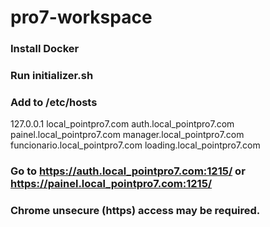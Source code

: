 # pro7-workspace



### Install Docker
### Run initializer.sh
### Add to /etc/hosts
127.0.0.1 local_pointpro7.com auth.local_pointpro7.com painel.local_pointpro7.com manager.local_pointpro7.com funcionario.local_pointpro7.com loading.local_pointpro7.com



### Go to https://auth.local_pointpro7.com:1215/ or https://painel.local_pointpro7.com:1215/

### Chrome unsecure (https) access may be required.